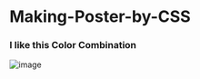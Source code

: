 # Making-Poster-by-CSS
### I like this Color Combination
![image](https://user-images.githubusercontent.com/83356118/124931602-59412300-e03d-11eb-817f-055484776747.png)
